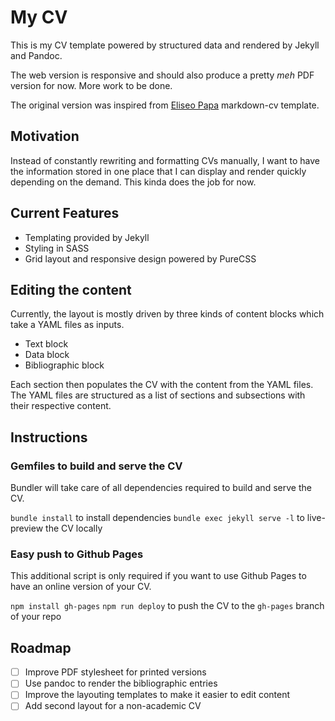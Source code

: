 # My CV

This is my CV template powered by structured data and rendered by Jekyll and Pandoc.

The web version is responsive and should also produce a pretty *meh* PDF version for now. More work to be done.

The original version was inspired from [Eliseo Papa](https://elipapa.github.io) markdown-cv template.

## Motivation

Instead of constantly rewriting and formatting CVs manually, I want to have the information stored in one place that I can display and render quickly depending on the demand. This kinda does the job for now.

## Current Features

- Templating provided by Jekyll
- Styling in SASS
- Grid layout and responsive design powered by PureCSS

## Editing the content

Currently, the layout is mostly driven by three kinds of content blocks which take a YAML files as inputs.

- Text block
- Data block
- Bibliographic block

Each section then populates the CV with the content from the YAML files. The YAML files are structured as a list of sections and subsections with their respective content.

## Instructions

### Gemfiles to build and serve the CV

Bundler will take care of all dependencies required to build and serve the CV.

`bundle install` to install dependencies
`bundle exec jekyll serve -l` to live-preview the CV locally

### Easy push to Github Pages

This additional script is only required if you want to use Github Pages to have an online version of your CV.

`npm install gh-pages`
`npm run deploy` to push the CV to the `gh-pages` branch of your repo

## Roadmap

- [ ] Improve PDF stylesheet for printed versions
- [ ] Use pandoc to render the bibliographic entries
- [ ] Improve the layouting templates to make it easier to edit content
- [ ] Add second layout for a non-academic CV